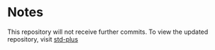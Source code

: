 # Notes

This repository will not receive further commits. To view the updated repository, visit
[std-plus](https://github.com/theProject-dev/std-plus, "go to std-plus repository")
